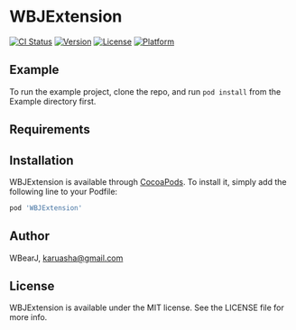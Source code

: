 # WBJExtension

[![CI Status](https://img.shields.io/travis/WBearJ/WBJExtension.svg?style=flat)](https://travis-ci.org/WBearJ/WBJExtension)
[![Version](https://img.shields.io/cocoapods/v/WBJExtension.svg?style=flat)](https://cocoapods.org/pods/WBJExtension)
[![License](https://img.shields.io/cocoapods/l/WBJExtension.svg?style=flat)](https://cocoapods.org/pods/WBJExtension)
[![Platform](https://img.shields.io/cocoapods/p/WBJExtension.svg?style=flat)](https://cocoapods.org/pods/WBJExtension)

## Example

To run the example project, clone the repo, and run `pod install` from the Example directory first.

## Requirements

## Installation

WBJExtension is available through [CocoaPods](https://cocoapods.org). To install
it, simply add the following line to your Podfile:

```ruby
pod 'WBJExtension'
```

## Author

WBearJ, karuasha@gmail.com

## License

WBJExtension is available under the MIT license. See the LICENSE file for more info.
